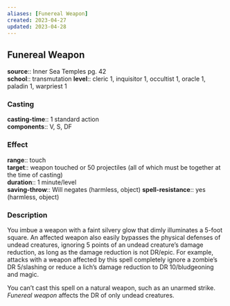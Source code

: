 ```yaml
---
aliases: [Funereal Weapon]
created: 2023-04-27
updated: 2023-04-28
---
```


## Funereal Weapon

**source**:: Inner Sea Temples pg. 42  
**school**:: transmutation
**level**:: cleric 1, inquisitor 1, occultist 1, oracle 1, paladin 1, warpriest 1

### Casting

**casting-time**:: 1 standard action  
**components**:: V, S, DF

### Effect

**range**:: touch  
**target**:: weapon touched or 50 projectiles (all of which must be together at the time of casting)  
**duration**:: 1 minute/level  
**saving-throw**:: Will negates (harmless, object)
**spell-resistance**:: yes (harmless, object)

### Description

You imbue a weapon with a faint silvery glow that dimly illuminates a 5-foot square. An affected weapon also easily bypasses the physical defenses of undead creatures, ignoring 5 points of an undead creature’s damage reduction, as long as the damage reduction is not DR/epic. For example, attacks with a weapon affected by this spell completely ignore a zombie’s DR 5/slashing or reduce a lich’s damage reduction to DR 10/bludgeoning and magic.  
  
You can’t cast this spell on a natural weapon, such as an unarmed strike. *Funereal weapon* affects the DR of only undead creatures.
